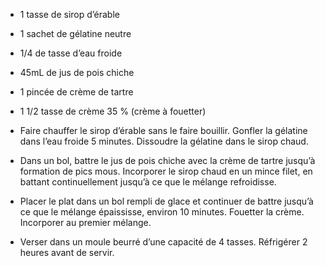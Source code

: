 
* 1 tasse de sirop d’érable
* 1 sachet de gélatine neutre
* 1/4 de tasse d’eau froide
* 45mL de jus de pois chiche
* 1 pincée de crème de tartre
* 1 1/2 tasse de crème 35 % (crème à fouetter)

* Faire chauffer le sirop d’érable sans le faire bouillir. Gonfler la gélatine dans l’eau froide 5 minutes. Dissoudre la gélatine dans le sirop chaud.
* Dans un bol, battre le jus de pois chiche avec la crème de tartre jusqu’à formation de pics mous. Incorporer le sirop chaud en un mince filet, en battant continuellement jusqu’à ce que le mélange refroidisse.
* Placer le plat dans un bol rempli de glace et continuer de battre jusqu’à ce que le mélange épaississe, environ 10 minutes. Fouetter la crème. Incorporer au premier mélange.
* Verser dans un moule beurré d’une capacité de 4 tasses. Réfrigérer 2 heures avant de servir.
